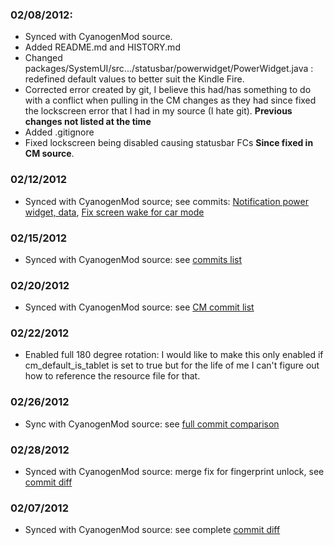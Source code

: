 ### 02/08/2012:
* Synced with CyanogenMod source.
* Added README.md and HISTORY.md
* Changed packages/SystemUI/src.../statusbar/powerwidget/PowerWidget.java : redefined default values to better suit the Kindle Fire.
* Corrected error created by git, I believe this had/has something to do with a conflict when pulling in the CM changes as they had since fixed the lockscreen error that I had in my source (I hate git).
**Previous changes not listed at the time**
* Added .gitignore
* Fixed lockscreen being disabled causing statusbar FCs **Since fixed in CM source**.

### 02/12/2012
* Synced with CyanogenMod source; see commits: [Notification power widget, data](https://github.com/CyanogenMod/android_frameworks_base/commit/f3e43ec1bba9a48ddcc4c36c34b3f20ec5d3ee02), [Fix screen wake for car mode](https://github.com/CyanogenMod/android_frameworks_base/commit/3836ca19dba4dead4584fd47dd8b8dacba2b90b0)

### 02/15/2012
* Synced with CyanogenMod source: see [commits list](https://github.com/IngCr3at1on/android_frameworks_base/compare/16b6168906...0fac19adf9)

### 02/20/2012
* Synced with CyanogenMod source: see [CM commit list](https://github.com/CyanogenMod/android_frameworks_base/commit/5eeec666b0b3fb03f27ae00d967a63bebd55d214)

### 02/22/2012
* Enabled full 180 degree rotation: I would like to make this only enabled if cm_default_is_tablet is set to true but for the life of me I can't figure out how to reference the resource file for that.

### 02/26/2012
* Sync with CyanogenMod source: see [full commit comparison](https://github.com/IngCr3at1on/android_frameworks_base/compare/e1f85bb411...fca50b9a30)

### 02/28/2012
* Synced with CyanogenMod source: merge fix for fingerprint unlock, see [commit diff](https://github.com/CyanogenMod/android_frameworks_base/commit/87b1801966418e7d244add9af7813dc7b1553198)

### 02/07/2012
* Synced with CyanogenMod source: see complete [commit diff](https://github.com/IngCr3at1on/android_frameworks_base/commit/ea4b47d783528b2e68a0738363b6bf0a7baaa12b)
